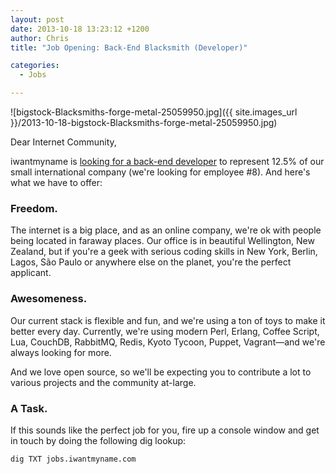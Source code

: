 ```yaml
---
layout: post
date: 2013-10-18 13:23:12 +1200
author: Chris
title: "Job Opening: Back-End Blacksmith (Developer)"

categories:
  - Jobs

---
```


![bigstock-Blacksmiths-forge-metal-25059950.jpg]({{ site.images_url }}/2013-10-18-bigstock-Blacksmiths-forge-metal-25059950.jpg)

<!-- excerpt -->

Dear Internet Community,

iwantmyname is [looking for a back-end developer](https://iwantmyname.com/jobs/backend-developer) to represent 12.5% of our small international company (we're looking for employee #8). And here's what we have to offer:

<!-- /excerpt -->

### Freedom.

The internet is a big place, and as an online company, we're ok with people being located in faraway places. Our office is in beautiful Wellington, New Zealand, but if you're a geek with serious coding skills in New York, Berlin, Lagos, São Paulo or anywhere else on the planet, you're the perfect applicant. 

### Awesomeness.

Our current stack is flexible and fun, and we're using a ton of toys to make it better every day. Currently, we're using modern Perl, Erlang, Coffee Script, Lua, CouchDB, RabbitMQ, Redis, Kyoto Tycoon, Puppet, Vagrant—and we're always looking for more.

And we love open source, so we'll be expecting you to contribute a lot to various projects and the community at-large.

### A Task.

If this sounds like the perfect job for you, fire up a console window and get in touch by doing the following dig lookup:

    dig TXT jobs.iwantmyname.com
